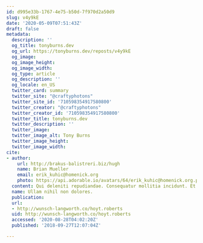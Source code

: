 ```yaml
---
id: d995e33b-1767-4e75-b50d-7f970d2a50d9
slug: v4y9kE
date: '2020-05-09T07:51:43Z'
draft: false
metadata:
  description: ''
  og_title: tonyburns.dev
  og_url: https://tonyburns.dev/reposts/v4y9kE
  og_image: 
  og_image_height: 
  og_image_width: 
  og_type: article
  og_description: ''
  og_locale: en_US
  twitter_card: summary
  twitter_site: "@craftyphotons"
  twitter_site_id: '710598354917580800'
  twitter_creator: "@craftyphotons"
  twitter_creator_id: '710598354917580800'
  twitter_title: tonyburns.dev
  twitter_description: ''
  twitter_image: 
  twitter_image_alt: Tony Burns
  twitter_image_height: 
  twitter_image_width: 
cite:
- author:
    url: http://brakus-balistreri.biz/hugh
    name: Brian Mueller
    email: erik_kuhic@homenick.org
    photo: https://api.adorable.io/avatars/64/erik_kuhic@homenick.org.png
  content: Qui deleniti repudiandae. Consequatur mollitia incidunt. Et occaecati et.
  name: Ullam nihil non dolores.
  publication: 
  url:
  - http://wunsch-langworth.co/hoyt.roberts
  uid: http://wunsch-langworth.co/hoyt.roberts
  accessed: '2020-08-28T04:02:20Z'
  published: '2018-09-27T12:07:04Z'

---
```



